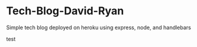 # Tech-Blog-David-Ryan
Simple tech blog deployed on heroku using express, node, and handlebars

test